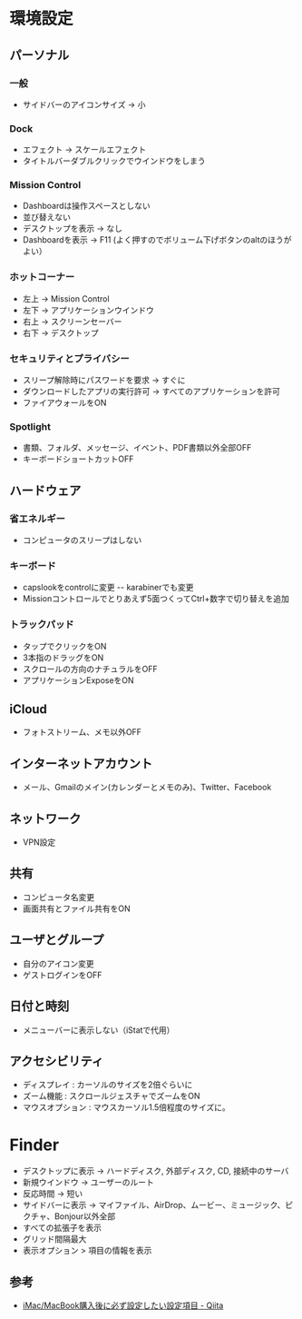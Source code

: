# 環境設定

## パーソナル

### 一般
- サイドバーのアイコンサイズ -> 小

### Dock
- エフェクト -> スケールエフェクト
- タイトルバーダブルクリックでウインドウをしまう

### Mission Control
- Dashboardは操作スペースとしない
- 並び替えない
- デスクトップを表示 -> なし
- Dashboardを表示 -> F11 (よく押すのでボリューム下げボタンのaltのほうがよい）

### ホットコーナー
- 左上 -> Mission Control
- 左下 -> アプリケーションウインドウ
- 右上 -> スクリーンセーバー
- 右下 -> デスクトップ

### セキュリティとプライバシー
- スリープ解除時にパスワードを要求 -> すぐに
- ダウンロードしたアプリの実行許可 -> すべてのアプリケーションを許可
- ファイアウォールをON

### Spotlight
- 書類、フォルダ、メッセージ、イベント、PDF書類以外全部OFF
- キーボードショートカットOFF

## ハードウェア

### 省エネルギー
- コンピュータのスリープはしない

### キーボード
- capslookをcontrolに変更
-- karabinerでも変更
- Missionコントロールでとりあえず5面つくってCtrl+数字で切り替えを追加

### トラックパッド
- タップでクリックをON
- 3本指のドラッグをON
- スクロールの方向のナチュラルをOFF
- アプリケーションExposeをON

## iCloud
- フォトストリーム、メモ以外OFF

## インターネットアカウント
- メール、Gmailのメイン(カレンダーとメモのみ)、Twitter、Facebook

## ネットワーク
- VPN設定

## 共有
- コンピュータ名変更
- 画面共有とファイル共有をON

## ユーザとグループ
- 自分のアイコン変更
- ゲストログインをOFF

## 日付と時刻
- メニューバーに表示しない（iStatで代用）

## アクセシビリティ
- ディスプレイ : カーソルのサイズを2倍ぐらいに
- ズーム機能 : スクロールジェスチャでズームをON
- マウスオプション : マウスカーソル1.5倍程度のサイズに。


# Finder
- デスクトップに表示 -> ハードディスク, 外部ディスク, CD, 接続中のサーバ
- 新規ウインドウ -> ユーザーのルート
- 反応時間 -> 短い
- サイドバーに表示 -> マイファイル、AirDrop、ムービー、ミュージック、ピクチャ、Bonjour以外全部
- すべての拡張子を表示
- グリッド間隔最大
- 表示オプション > 項目の情報を表示


## 参考

- [iMac/MacBook購入後に必ず設定したい設定項目 - Qiita](https://qiita.com/ryuichi1208/items/5905240f3bfce793b33d)
